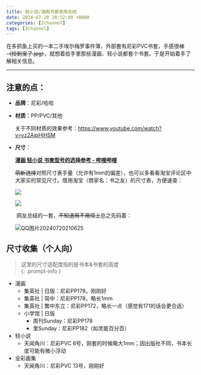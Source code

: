 ```yaml
---
title: 轻小说/漫画书套使用总结
date: 2024-07-20 20:52:00 +0800
categories: [2channel]
tags: [2channel]
---
```


在多抓鱼上买的一本二手埃尔梅罗事件簿，外部套有尼彩PVC书套，手感很棒~~（捡到宝了.jpg）~~，就想着给手里那些漫画、轻小说都套个书套。于是开始着手了解相关信息。  
<hr>

## 注意的点：

- **品牌**：尼彩/哈哈  

- **材质**：PP/PVC/其他  

  关于不同材质的效果参考：<https://www.youtube.com/watch?v=vz2AipHjHSM>

- **尺寸**：

  [**漫画 轻小说 书套型号的选择参考 - 哔哩哔哩**](https://www.bilibili.com/read/cv15170630/)  

  ~~萌新选择~~对照尺寸表手量（允许有1mm的偏差），也可以多看看淘宝评论区中大家买的常见尺寸。借用淘宝（商家名：书之友）的尺寸表，方便速查：  

  ![](https://cdn.jsdelivr.net/gh/Makicelse/image/img/others/202407202059186.jpg)

  ![](https://cdn.jsdelivr.net/gh/Makicelse/image/img/others/202407202059669.jpg)
  
  ​		网友总结的一套，~~不知道用不用得上~~总之先码着：  
  
  ![QQ图片20240720210625](https://cdn.jsdelivr.net/gh/Makicelse/image/img/others/202407202106841.png)
  
    

## 尺寸收集（个人向）

> 这里的尺寸适配度指的是书本&书套的高度  
{: .prompt-info }

- 漫画  
  - 集英社 \| 日版：尼彩PP178，刚刚好  
  - 集英社 \| 简中：尼彩PP178，略长1mm  
  - 集英社 \| 繁中东立：尼彩PP172，略长一点（感觉有171的话会更合适）  
  - 小学馆 \| 日版  
    - 周刊Sunday：尼彩PP178    
    - 里Sunday：尼彩PP182（如灵能百分百）
- 轻小说    
  - 天闻角川：尼彩PVC 6号，刚套的时候略大1mm；因出版社不同，书本长度可能有微小浮动    
- 全彩画集  
  - 天闻角川：尼彩PVC 13号，刚刚好